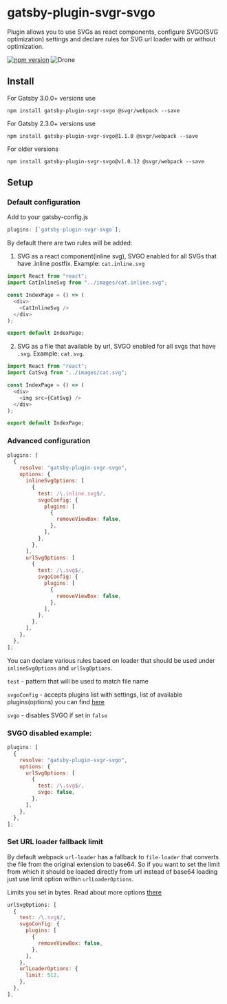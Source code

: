 # gatsby-plugin-svgr-svgo

Plugin allows you to use SVGs as react components, configure SVGO(SVG optimization) settings and declare rules for SVG url loader with or without optimization.

[![npm version](https://badge.fury.io/js/gatsby-plugin-svgr-svgo.svg)](https://badge.fury.io/js/gatsby-plugin-svgr-svgo)
![Drone](https://img.shields.io/drone/build/pixel-point/gatsby-plugin-svgr-svgo?server=https%3A%2F%2Fdrone.pixelpoint.io)

## Install

For Gatsby 3.0.0+ versions use

```
npm install gatsby-plugin-svgr-svgo @svgr/webpack --save
```

For Gatsby 2.3.0+ versions use

```
npm install gatsby-plugin-svgr-svgo@1.1.0 @svgr/webpack --save
```

For older versions

```
npm install gatsby-plugin-svgr-svgo@v1.0.12 @svgr/webpack --save
```

## Setup

### Default configuration

Add to your gatsby-config.js

```js
plugins: [`gatsby-plugin-svgr-svgo`];
```

By default there are two rules will be added:

1. SVG as a react component(inline svg), SVGO enabled for all SVGs that have .inline postfix. Example: `cat.inline.svg`

```js
import React from "react";
import CatInlineSvg from "../images/cat.inline.svg";

const IndexPage = () => (
  <div>
    <CatInlineSvg />
  </div>
);

export default IndexPage;
```

2. SVG as a file that available by url, SVGO enabled for all svgs that have `.svg`. Example: `cat.svg`.

```js
import React from "react";
import CatSvg from "../images/cat.svg";

const IndexPage = () => (
  <div>
    <img src={CatSvg} />
  </div>
);

export default IndexPage;
```

### Advanced configuration

```js
plugins: [
  {
    resolve: "gatsby-plugin-svgr-svgo",
    options: {
      inlineSvgOptions: [
        {
          test: /\.inline.svg$/,
          svgoConfig: {
            plugins: [
              {
                removeViewBox: false,
              },
            ],
          },
        },
      ],
      urlSvgOptions: [
        {
          test: /\.svg$/,
          svgoConfig: {
            plugins: [
              {
                removeViewBox: false,
              },
            ],
          },
        },
      ],
    },
  },
];
```

You can declare various rules based on loader that should be used under `inlineSvgOptions` and `urlSvgOptions`.

`test` - pattern that will be used to match file name

`svgoConfig` - accepts plugins list with settings, list of available plugins(options) you can find [here](https://github.com/svg/svgo#what-it-can-do)

`svgo` - disables SVGO if set in `false`

### SVGO disabled example:

```js
plugins: [
  {
    resolve: "gatsby-plugin-svgr-svgo",
    options: {
      urlSvgOptions: [
        {
          test: /\.svg$/,
          svgo: false,
        },
      ],
    },
  },
];
```

### Set URL loader fallback limit

By default webpack `url-loader` has a fallback to `file-loader` that converts the file from the original extension to base64. So if you want to set the limit from which it should be loaded directly from url instead of base64 loading just use limit option within `urlLoaderOptions`.

Limits you set in bytes. Read about more options [there](https://webpack.js.org/loaders/url-loader/)

```js
urlSvgOptions: [
  {
    test: /\.svg$/,
    svgoConfig: {
      plugins: [
        {
          removeViewBox: false,
        },
      ],
    },
    urlLoaderOptions: {
      limit: 512,
    },
  },
],
```
